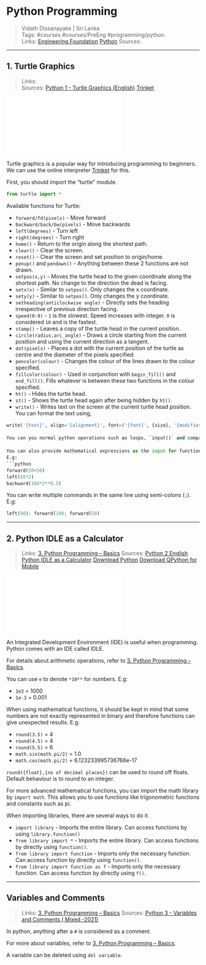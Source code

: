# Python Programming

> Vidath Dissanayake | Sri Lanka  
> Tags: #courses #courses/PreEng #programming/python  
> Links: [Engineering Foundation](Engineering%20Foundation.md) [Python](../../programming/python/Python.md)
> Sources:  

---

## 1. Turtle Graphics

> Links:  
> Sources: [Python 1 - Turtle Graphics (English)](https://www.youtube.com/watch?v=Hu6ERdNJpOA) [Trinket](https://trinket.io/turtle)

![Day_01_Turtle_Graphics_Online](assets/documents/Day_01_Turtle_Graphics_Online.pdf)

Turtle graphics is a popular way for introducing programming to beginners.
We can use the online interpreter [Trinket](https://trinket.io/turtle) for this.

First, you should import the “turtle” module.
```python
from turtle import *
```

Available functions for Turtle:
- `forward/fd(pixels)` - Move forward
- `backward/back/bw(pixels)` - Move backwards
- `left(degrees)` - Turn left
- `right(degrees)` - Turn right
- `home()` - Return to the origin along the shortest path.
- `clear()` - Clear the screen.
- `reset()` - Clear the screen and set position to origin/home.
- `penup()` and `pendown()` - Anything between these 2 functions are not drawn.
- `setpos(x,y)` - Moves the turtle head to the given coordinate along the shortest path. No change to the direction the dead is facing.
- `setx(x)` - Similar to `setpos()`. Only changes the x coordinate.
- `sety(y)` - Similar to `setpos()`. Only changes the y coordinate.
- `setheading(anticlockwise angle)` - Directly sets the heading irrespective of previous direction facing.
- `speed(0-9)` - `1` is the slowest. Speed increases with integer. `0` is considered `10` and is the fastest.
- `stamp()` - Leaves a copy of the turtle head in the current position.
- `circle(radius,arc_angle)` - Draws a circle starting from the current position and using the current direction as a tangent.
- `dot(pixels)` - Places a dot with the current position of the turtle as centre and the diameter of the pixels specified.
- `pencolor(colour)` - Changes the colour of the lines drawn to the colour specified.
- `fillcolor(colour)` - Used in conjunction with `begin_fill()` and `end_fill()`. Fills whatever is between these two functions in the colour specified.
- `ht()` - Hides the turtle head.
- `st()` - Shows the turtle head again after being hidden by `ht()`.
- `write()` - Writes text on the screen at the current turtle head position. You can format the text using, 
```python
write('{text}', align='{alignment}', font=('{font}', {size}, '{modifiers(bold/italic)}')```

You can you normal python operations such as loops, `input()` and comparisons. x

You can also provide mathematical expressions as the input for functions.
E.g:
```python
forward(50+50)
left(45*2)
backward(100*2**0.5)
```

You can write multiple commands in the same line using semi-colons (`;`).
E.g:
```python
left(90); forward(100; forward(50)
```
---


## 2. Python IDLE as a Calculator


> Links:  [3. Python Programming – Basics](../UoM/Python%20for%20Beginners/3.%20Python%20Programming%20–%20Basics.md)
> Sources: [Python 2 English Python IDLE as a Calculator](https://www.youtube.com/watch?v=hul3niTcHBY) [Download Python](https://www.python.org/downloads/?authuser=0) [Download QPython for Mobile](https://play.google.com/store/apps/details?id=org.qpython.qpy3&hl=en&gl=US&pli=1)

![Day_02_Getting started](assets/documents/Day_02_Getting%20started.pdf)

An Integrated Development Environment (IDE) is useful when programming. Python comes with an IDE called IDLE. 

For details about arithmetic operations, refer to [3. Python Programming – Basics](../UoM/Python%20for%20Beginners/3.%20Python%20Programming%20–%20Basics.md).

You can use `e` to denote `*10**` for numbers.
E.g:
- `1e3` = 1000
- `1e-3` = 0.001

When using mathematical functions, it should be kept in mind that some numbers are not exactly represented in binary and therefore functions can give unexpected results. 
E.g:
- `round(3.5)` = 4
- `round(4.5)` = 4
- `round(5.5)` = 6
- `math.sin(math.pi/2)` = 1.0
- `math.cos(math.pi/2)` = 6.123233995736766e-17


`round({float},{no of decimal places})` can be used to round off floats. Default behaviour is to round to an integer.

For more advanced mathematical functions, you can import the math library by `import math`. This allows you to use functions like trigonometric functions and constants such as pi.

When importing libraries, there are several ways to do it.
- `import library` - Imports the entire library. Can access functions by using `library.function()`
- `from library import *` - Imports the entire library. Can access functions by directly using `function()`.
- `from library import function` - Imports only the necessary function. Can access function by directly using `function()`.
- `from library import function as f` - Imports only the necessary function. Can access function by directly using `f()`.

---

## Variables and Comments

> Links: [3. Python Programming – Basics](../UoM/Python%20for%20Beginners/3.%20Python%20Programming%20–%20Basics.md)
> Sources: [Python 3 - Variables and Comments ( Mixed -2021)](https://www.youtube.com/watch?v=88s4hjWf_lE)

In python, anything after a `#` is considered as a comment.

For more about variables, refer to [3. Python Programming – Basics](../UoM/Python%20for%20Beginners/3.%20Python%20Programming%20–%20Basics.md).

A variable can be deleted using `del variable`.